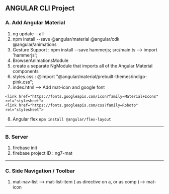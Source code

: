 ## ANGULAR CLI Project 

### A. Add Angular Material
1. ng update --all
2. npm install --save @angular/material @angular/cdk @angular/animations
3. Gesture Support : npm install --save hammerjs; src/main.ts --> import 'hammerjs';
4. BrowserAnimationsModule
5. create a separate NgModule that imports all of the Angular Material components
6. styles.css : @import "@angular/material/prebuilt-themes/indigo-pink.css";
7. index.html --> Add mat-icon and google font
```
<link href="https://fonts.googleapis.com/icon?family=Material+Icons" rel="stylesheet">
<link href="https://fonts.googleapis.com/css?family=Roboto" rel="stylesheet">
```
8. Angular flex
`npm install @angular/flex-layout`
---
### B. Server
1. firebase init
2. firebase project ID  : ng7-mat
---

### C. Side Navigation / Toolbar
1. mat-nav-list -->  mat-list-item ( as directive on a, or as comp )--> mat-icon





